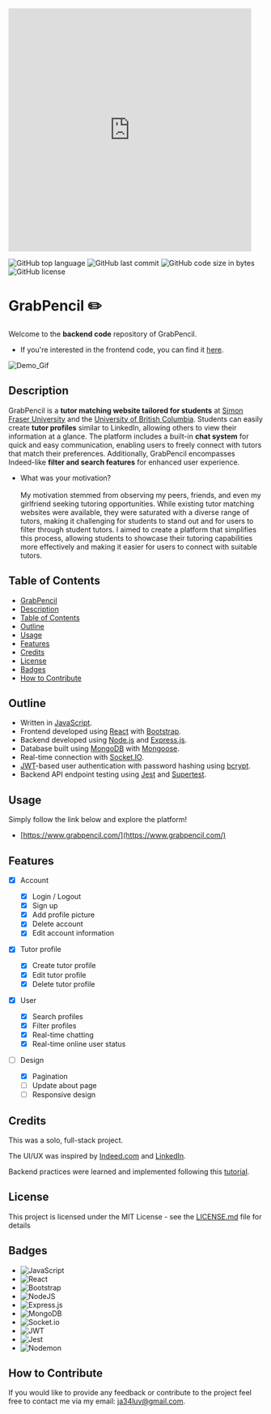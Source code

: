 <iframe src="https://giphy.com/embed/9Zp5gnhwDZflNuiZXt" width="480" height="480" frameBorder="0" class="giphy-embed" allowFullScreen></iframe>

![GitHub top language](https://img.shields.io/github/languages/top/jayhonglee/GrabPencil-Backend.svg?style=for-the-badge)
![GitHub last commit](https://img.shields.io/github/last-commit/jayhonglee/GrabPencil-Backend.svg?style=for-the-badge)
![GitHub code size in bytes](https://img.shields.io/github/languages/code-size/jayhonglee/GrabPencil-Backend.svg?style=for-the-badge)
![GitHub license](https://img.shields.io/github/license/jayhonglee/GrabPencil-Backend.svg?style=for-the-badge)

# GrabPencil ✏️

Welcome to the **backend code** repository of GrabPencil.

-   If you're interested in the frontend code, you can find it [here](https://github.com/jayhonglee/GrabPencil-Frontend).

![Demo_Gif](./assets/animations/GrabPencil_Demo-ezgif.com-video-to-gif-converter.gif)

## Description

GrabPencil is a **tutor matching website tailored for students** at [Simon Fraser University](https://en.wikipedia.org/wiki/Simon_Fraser_University) and the [University of British Columbia](https://en.wikipedia.org/wiki/University_of_British_Columbia). Students can easily create **tutor profiles** similar to LinkedIn, allowing others to view their information at a glance. The platform includes a built-in **chat system** for quick and easy communication, enabling users to freely connect with tutors that match their preferences. Additionally, GrabPencil encompasses Indeed-like **filter and search features** for enhanced user experience.

-   What was your motivation? <br/> <br/>
    My motivation stemmed from observing my peers, friends, and even my girlfriend seeking tutoring opportunities. While existing tutor matching websites were available, they were saturated with a diverse range of tutors, making it challenging for students to stand out and for users to filter through student tutors. I aimed to create a platform that simplifies this process, allowing students to showcase their tutoring capabilities more effectively and making it easier for users to connect with suitable tutors.

## Table of Contents

-   [GrabPencil](#GrabPencil)
-   [Description](#Description)
-   [Table of Contents](#Table_of_Contents)
-   [Outline](#Outline)
-   [Usage](#Usage)
-   [Features](#Features)
-   [Credits](#Credits)
-   [License](#License)
-   [Badges](#Badges)
-   [How to Contribute](#How_to_Contribute)

## Outline

-   Written in [JavaScript](https://en.wikipedia.org/wiki/JavaScript).
-   Frontend developed using [React](<https://en.wikipedia.org/wiki/React_(software)>) with [Bootstrap](<https://en.wikipedia.org/wiki/Bootstrap_(front-end_framework)>).
-   Backend developed using [Node.js](https://en.wikipedia.org/wiki/Node.js) and [Express.js](https://en.wikipedia.org/wiki/Express.js).
-   Database built using [MongoDB](https://en.wikipedia.org/wiki/MongoDB) with [Mongoose](https://mongoosejs.com/).
-   Real-time connection with [Socket.IO](https://en.wikipedia.org/wiki/Socket.IO).
-   [JWT](https://en.wikipedia.org/wiki/JSON_Web_Token)-based user authentication with password hashing using [bcrypt](https://en.wikipedia.org/wiki/Bcrypt).
-   Backend API endpoint testing using [Jest](https://jestjs.io/) and [Supertest](https://www.npmjs.com/package/supertest).

## Usage

Simply follow the link below and explore the platform!

-   [https://www.grabpencil.com/](https://www.grabpencil.com/)

## Features

-   [x] Account

    -   [x] Login / Logout
    -   [x] Sign up
    -   [x] Add profile picture
    -   [x] Delete account
    -   [x] Edit account information

-   [x] Tutor profile

    -   [x] Create tutor profile
    -   [x] Edit tutor profile
    -   [x] Delete tutor profile

-   [x] User

    -   [x] Search profiles
    -   [x] Filter profiles
    -   [x] Real-time chatting
    -   [x] Real-time online user status

-   [ ] Design
    -   [x] Pagination
    -   [ ] Update about page
    -   [ ] Responsive design

## Credits

This was a solo, full-stack project.

The UI/UX was inspired by [Indeed.com](https://ca.indeed.com/) and [LinkedIn](https://www.linkedin.com/feed/).

Backend practices were learned and implemented following this [tutorial](https://www.udemy.com/course/the-complete-nodejs-developer-course-2/).

## License

This project is licensed under the MIT License - see the [LICENSE.md](./LICENSE.md) file for details

## Badges

-   ![JavaScript](https://img.shields.io/badge/javascript-%23323330.svg?style=for-the-badge&logo=javascript&logoColor=%23F7DF1E)
-   ![React](https://img.shields.io/badge/react-%2320232a.svg?style=for-the-badge&logo=react&logoColor=%2361DAFB)
-   ![Bootstrap](https://img.shields.io/badge/bootstrap-%238511FA.svg?style=for-the-badge&logo=bootstrap&logoColor=white)
-   ![NodeJS](https://img.shields.io/badge/node.js-6DA55F?style=for-the-badge&logo=node.js&logoColor=white)
-   ![Express.js](https://img.shields.io/badge/express.js-%23404d59.svg?style=for-the-badge&logo=express&logoColor=%2361DAFB)
-   ![MongoDB](https://img.shields.io/badge/MongoDB-%234ea94b.svg?style=for-the-badge&logo=mongodb&logoColor=white)
-   ![Socket.io](https://img.shields.io/badge/Socket.io-black?style=for-the-badge&logo=socket.io&badgeColor=010101)
-   ![JWT](https://img.shields.io/badge/JWT-black?style=for-the-badge&logo=JSON%20web%20tokens)
-   ![Jest](https://img.shields.io/badge/-jest-%23C21325?style=for-the-badge&logo=jest&logoColor=white)
-   ![Nodemon](https://img.shields.io/badge/NODEMON-%23323330.svg?style=for-the-badge&logo=nodemon&logoColor=%BBDEAD)

## How to Contribute

If you would like to provide any feedback or contribute to the project feel free to contact me via my email: ja34luv@gmail.com.
